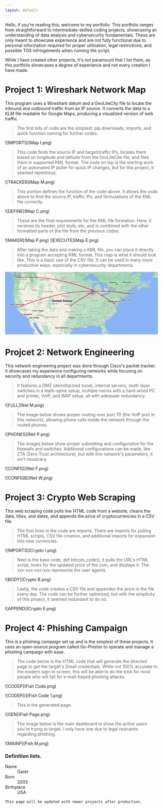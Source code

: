 ```yaml
---
layout: default
---
```


  Hello, if you're reading this, welcome to my portfolio. This portfolio ranges from straightforward to intermediate-skilled coding projects, showcasing an understanding of data analysis and cybersecurity fundamentals. These are only meant to showcase experience and are not fully functional due to personal information required for proper utilization, legal restrictions, and possible TOS infringements when running the script. 

  While I have created other projects, it's not paramount that I list them, as this portfolio showcases a degree of experience and not every creation I have made. 

# Project 1: Wireshark Network Map

  This program uses a Wireshark datum and a GeoLiteCity file to locate the inbound and outbound traffic from an IP source. It converts the data to a KLM file readable for Google Maps, producing a visualized version of web traffic. 

> The first bits of code are the simplest: pip downloads, imports, and quick function naming for further codes. 

![IMPORTS](Map I.png)

> This code finds the source IP and target/traffic IPs, locates them based on longitude and latitude from the GroLiteCite file, and files them in supported KML format. The code on top is the starting work of an automated IP puller for quick IP changes, but for this project, it seemed repetitious.

![TRACKER](Map M.png)

> This portion defines the function of the code above. It allows the code above to find the source IP, traffic IPs, and formulations of the KML file correctly. 

![DEFINE](Map C.png)

> These are the final requirements for the KML file formation. Here, it receives its header, plot style, etc, and is combined with the other formatted parts of the file from the previous codes. 

![MAKER](Map P.png)
![EXECUTE](Map E.png)

> After taking the data and making a KML file, you can place it directly into a program accepting KML format. This map is what it should look like. This is a basic use of the CSV file. It can be used in many more productive ways, especially in cybersecurity departments.

![MAP](Map.png)

# Projcet 2: Network Engineering

  This network engineering project was done through Cisco's packet tracker. It showcases my experience configuring networks while focusing on security and redundancy in all departments. 
  
> It features a DMZ (demilitarized zone), internal servers, multi-layer switches in a leafe-spine setup, multiple rooms with a hard-wired PC and printer, VoIP, and WAP setup, all with adequate redundancy. 

![FULL](Net M.png)

> The image below shows proper routing over port 70 (the VoIP port in this network), allowing phone calls inside the network through the routed phones.

![PHONES](Net P.png)

> The images below show proper subnetting and configuration for the firewalls and switches. Additional configurations can be made, like ZTA (Zero-Trust architecture), but with this network's parameters, it isn't nessicary. 

![CONFIG](Net F.png)

![CONFIGB](Net W.png)

# Project 3: Crypto Web Scraping

  This web scraping code pulls live HTML code from a website, cleans the data, titles, and dates, and appends the price of cryptocurrencies in a CSV file.

> The first lines in the code are imports. There are imports for pulling HTML scripts, CSV file creation, and additional imports for expansion into new currencies.

![IMPORTS](Crypto I.png)

> Next is the base code, def bitcoin_code(); it pulls the URL's HTML script, looks for the updated price of the coin, and displays it. The xxx-xxx-xxx-xxx represents the user agents. 

![BODY](Crypto B.png)

> Lastly, the code creates a CSV file and appendes the price in the file every day. The code can be further optimized, but with the simplicity of this project, it seemed redundant to do so.

![APPEND](Crypto E.png)

# Project 4: Phishing Campaign

This is a phishing campaign set up and is the simplest of these projects. It uses an open-source program called Go-Phishin to operate and manage a phishing campaign with ease.

> The code below is the HTML code that will generate the directed page to get the target's Gmail credentials. While not 100% accurate to the modern sign-in screen, this will be able to do the trick for most people who will fall for e-mail-based phishing attacks. 

![CODEP](Fish Code.png)

![CODEPD](Fish Code 1.png)

> This is the generated page.

![GEN](Fish Page.png)

> The image below is the main dashboard to show the active users you're trying to target. I only have one due to legal restraints regarding phishing.

![MAINP](Fish M.png)

### Definition lists.

<dl>
<dt>Name</dt>
<dd>Garet</dd>
<dt>Born</dt>
<dd>2003</dd>
<dt>Birthplace</dt>
<dd>USA</dd>
</dl>

```
This page will be updated with newer projects after production.
```

